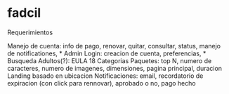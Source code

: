 # fadcil

Requerimientos

Manejo de cuenta: info de pago, renovar, quitar, consultar, status, manejo de notificationes, *
Admin
Login: creacion de cuenta, preferencias, *
Busqueda
Adultos(?): EULA 18
Categorias
Paquetes: top N, numero de caracteres, numero de imagenes, dimensiones, pagina principal, duracion
Landing basado en ubicacion
Notificaciones: email, recordatorio de expiracion (con click para rennovar), aprobado o no, pago hecho

